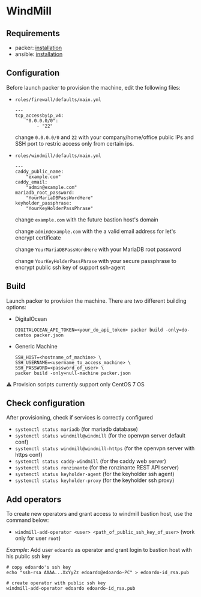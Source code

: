 # WindMill

## Requirements
- packer: [installation](https://www.packer.io/docs/install/index.html)
- ansible: [installation]()

## Configuration
Before launch packer to provision the machine, edit the following files:
- `roles/firewall/defaults/main.yml`
    ```
    ---
    tcp_accessbyip_v4:
        "0.0.0.0/0":
            - "22"
    ```
    change `0.0.0.0/0` and `22` with your company/home/office public IPs and SSH port to restric access only from certain ips.

- `roles/windmill/defaults/main.yml`
    ```
    ---
    caddy_public_name:
        "example.com"
    caddy_email:
        "admin@example.com"
    mariadb_root_password:
        "YourMariaDBPassWordHere"
    keyholder_passphrase:
        "YourKeyHolderPassPhrase"
    ```
    change `example.com` with the future bastion host's domain

    change `admin@example.com` with the a valid email address for let's encrypt certificate

    change `YourMariaDBPassWordHere` with your MariaDB root password

    change `YourKeyHolderPassPhrase` with your secure passphrase to encrypt public ssh key of support ssh-agent

## Build
Launch packer to provision the machine. There are two different building options:
- DigitalOcean
    ```
    DIGITALOCEAN_API_TOKEN=<your_do_api_token> packer build -only=do-centos packer.json
    ```

- Generic Machine
    ```
    SSH_HOST=<hostname_of_machine> \
    SSH_USERNAME=<username_to_access_machine> \
    SSH_PASSWORD=<password_of_user> \
    packer build -only=null-machine packer.json
    ```

:warning: Provision scripts currently support only CentOS 7 OS

## Check configuration
After provisioning, check if services is correctly configured
- `systemctl status mariadb` (for mariadb database)
- `systemctl status windmill@windmill` (for the openvpn server default conf)
- `systemctl status windmill@windmill-https` (for the openvpn server with https conf)
- `systemctl status caddy-windmill` (for the caddy web server)
- `systemctl status ronzinante` (for the ronzinante REST API server)
- `systemctl status keyholder-agent` (for the keyholder ssh agent)
- `systemctl status keyholder-proxy` (for the keyholder ssh proxy)

## Add operators
To create new operators and grant access to windmill bastion host, use the command below:

- `windmill-add-operator <user> <path_of_public_ssh_key_of_user>` (work only for user `root`)

*Example*: Add user `edoardo` as operator and grant login to bastion host with his public ssh key
```
# copy edoardo's ssh key
echo "ssh-rsa AAAA...XxYyZz edoardo@edoardo-PC" > edoardo-id_rsa.pub

# create operator with public ssh key
windmill-add-operator edoardo edoardo-id_rsa.pub
```
